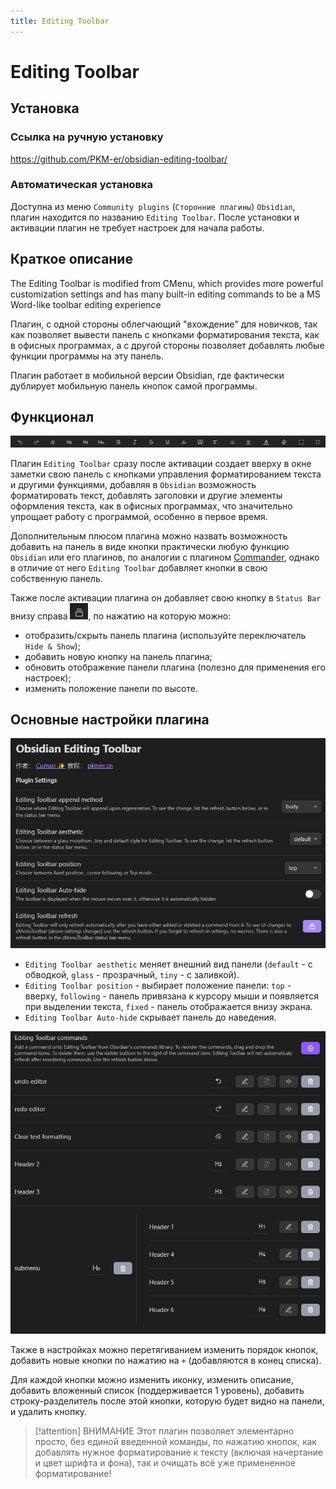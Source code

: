 ```yaml
---
title: Editing Toolbar
---
```


# Editing Toolbar

## Установка

### Ссылка на ручную установку

<https://github.com/PKM-er/obsidian-editing-toolbar/>

### Автоматическая установка

Доступна из меню `Community plugins` (`Сторонние плагины`) `Obsidian`, плагин находится по названию `Editing Toolbar`. После установки и активации плагин не требует настроек для начала работы.

## Краткое описание

The Editing Toolbar is modified from CMenu, which provides more powerful customization settings and has many built-in editing commands to be a MS Word-like toolbar editing experience

Плагин, с одной стороны облегчающий "вхождение" для новичков, так как позволяет вывести панель с кнопками форматирования текста, как в офисных программах, а с другой стороны позволяет добавлять любые функции программы на эту панель.

Плагин работает в мобильной версии Obsidian, где фактически дублирует мобильную панель кнопок самой программы.

## Функционал

![](../!!files/Editing%20Toolbar-0.png)

Плагин `Editing Toolbar` сразу после активации создает вверху в окне заметки свою панель с кнопками управления форматированием текста и другими функциями, добавляя в `Obsidian` возможность форматировать текст, добавлять заголовки и другие элементы оформления текста, как в офисных программах, что значительно упрощает работу с программой, особенно в первое время.

Дополнительным плюсом плагина можно назвать возможность добавить на панель в виде кнопки практически любую функцию `Obsidian` или его плагинов, по аналогии с плагином [Commander](Commander.md), однако в отличие от него `Editing Toolbar` добавляет кнопки в свою собственную панель.

Также после активации плагина он добавляет свою кнопку в `Status Bar` внизу справа ![](../!!files/Editing%20Toolbar-0-1.png), по нажатию на которую можно:

- отобразить/скрыть панель плагина (используйте переключатель `Hide & Show`);
- добавить новую кнопку на панель плагина;
- обновить отображение панели плагина (полезно для применения его настроек);
- изменить положение панели по высоте.

## Основные настройки плагина

![](../!!files/Editing%20Toolbar-1.png)

- `Editing Toolbar aesthetic` меняет внешний вид панели (`default` - с обводкой, `glass` - прозрачный, `tiny` - с заливкой).
- `Editing Toolbar position` - выбирает положение панели: `top` - вверху, `following` - панель привязана к курсору мыши и появляется при выделении текста, `fixed` - панель отображается внизу экрана.
- `Editing Toolbar Auto-hide` скрывает панель до наведения.

![](../!!files/Editing%20Toolbar-2.png)

Также в настройках можно перетягиванием изменить порядок кнопок, добавить новые кнопки по нажатию на `+` (добавляются в конец списка).

Для каждой кнопки можно изменить иконку, изменить описание, добавить вложенный список (поддерживается 1 уровень), добавить строку-разделитель после этой кнопки, которую будет видно на панели, и удалить кнопку.

> [!attention] ВНИМАНИЕ
> Этот плагин позволяет элементарно просто, без единой введенной команды, по нажатию кнопок, как добавлять нужное форматирование к тексту (включая начертание и цвет шрифта и фона), так и очищать всё уже примененное форматирование!
